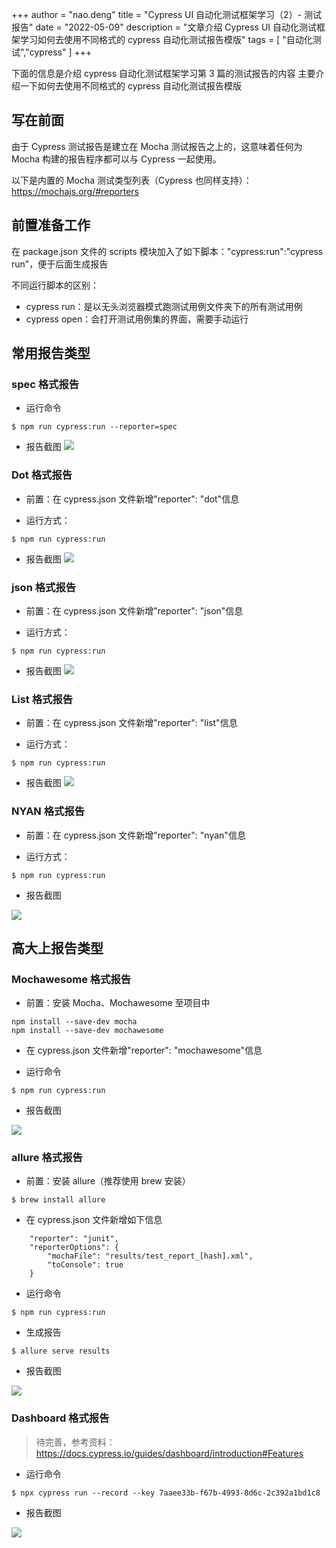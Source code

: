 +++
author = "nao.deng"
title = "Cypress UI 自动化测试框架学习（2）- 测试报告"
date = "2022-05-09"
description = "文章介绍 Cypress UI 自动化测试框架学习如何去使用不同格式的 cypress 自动化测试报告模版"
tags = [
"自动化测试","cypress"
]
+++

下面的信息是介绍 cypress 自动化测试框架学习第 3 篇的测试报告的内容
主要介绍一下如何去使用不同格式的 cypress 自动化测试报告模版

<!-- more -->

## 写在前面

由于 Cypress 测试报告是建立在 Mocha 测试报告之上的，这意味着任何为 Mocha 构建的报告程序都可以与 Cypress 一起使用。

以下是内置的 Mocha 测试类型列表（Cypress 也同样支持）：https://mochajs.org/#reporters

## 前置准备工作

在 package.json 文件的 scripts 模块加入了如下脚本："cypress:run":"cypress run"，便于后面生成报告

不同运行脚本的区别：

- cypress run：是以无头浏览器模式跑测试用例文件夹下的所有测试用例
- cypress open：会打开测试用例集的界面，需要手动运行

## 常用报告类型

### spec 格式报告

- 运行命令

```
$ npm run cypress:run --reporter=spec
```

- 报告截图
  ![](https://tva1.sinaimg.cn/large/008i3skNgy1gqx2v3ihu9j31ka0eojtc.jpg)

### Dot 格式报告

- 前置：在 cypress.json 文件新增"reporter": "dot"信息

- 运行方式：

```
$ npm run cypress:run
```

- 报告截图
  ![](https://tva1.sinaimg.cn/large/008i3skNgy1gqy74s99hij30qo0800t5.jpg)

### json 格式报告

- 前置：在 cypress.json 文件新增"reporter": "json"信息

- 运行方式：

```
$ npm run cypress:run
```

- 报告截图
  ![](https://tva1.sinaimg.cn/large/008i3skNgy1gqy6zo6iu9j30u00u644f.jpg)

### List 格式报告

- 前置：在 cypress.json 文件新增"reporter": "list"信息

- 运行方式：

```
$ npm run cypress:run
```

- 报告截图
  ![](https://tva1.sinaimg.cn/large/008i3skNgy1gqy78or4xhj30v80by76y.jpg)

### NYAN 格式报告

- 前置：在 cypress.json 文件新增"reporter": "nyan"信息

- 运行方式：

```
$ npm run cypress:run
```

- 报告截图

![](https://tva1.sinaimg.cn/large/008i3skNgy1gqy7cxd155j30my09mq3k.jpg)

## 高大上报告类型

### Mochawesome 格式报告

- 前置：安装 Mocha、Mochawesome 至项目中

```
npm install --save-dev mocha
npm install --save-dev mochawesome
```

- 在 cypress.json 文件新增"reporter": "mochawesome"信息

- 运行命令

```
$ npm run cypress:run
```

- 报告截图

![](https://tva1.sinaimg.cn/large/008i3skNgy1gqy7w33bfsj31xd0u0q78.jpg)

### allure 格式报告

- 前置：安装 allure（推荐使用 brew 安装）

```
$ brew install allure
```

- 在 cypress.json 文件新增如下信息

```
    "reporter": "junit",
    "reporterOptions": {
        "mochaFile": "results/test_report_[hash].xml",
        "toConsole": true
    }
```

- 运行命令

```
$ npm run cypress:run
```

- 生成报告

```
$ allure serve results
```

- 报告截图

![](https://tva1.sinaimg.cn/large/008i3skNgy1gqy9t4vp9xj31p80u044v.jpg)

### Dashboard 格式报告

> 待完善，参考资料：https://docs.cypress.io/guides/dashboard/introduction#Features

- 运行命令

```
$ npx cypress run --record --key 7aaee33b-f67b-4993-8d6c-2c392a1bd1c8
```

- 报告截图

![](https://tva1.sinaimg.cn/large/008i3skNgy1gqya4w0n7xj31op0u0do2.jpg)
